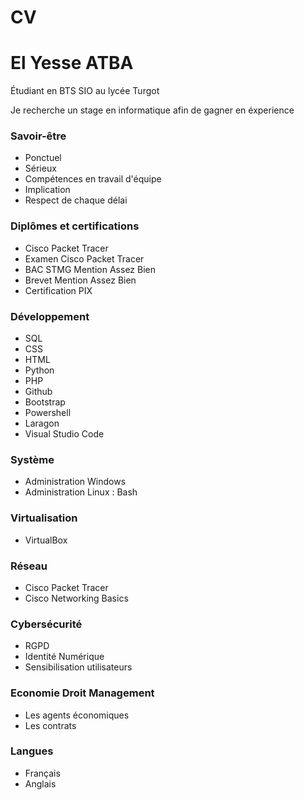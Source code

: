 
# CV
# El Yesse ATBA
Étudiant en BTS SIO au lycée Turgot

Je recherche un stage en informatique afin de gagner en éxperience
### Savoir-être
- Ponctuel
- Sérieux
- Compétences en travail d'équipe
- Implication
- Respect de chaque délai

### Diplômes et certifications
- Cisco Packet Tracer
- Examen Cisco Packet Tracer
- BAC STMG Mention Assez Bien
- Brevet Mention Assez Bien
- Certification PIX

### Développement
- SQL
- CSS
- HTML
- Python
- PHP
- Github
- Bootstrap
- Powershell
- Laragon
- Visual Studio Code

### Système 
- Administration Windows
- Administration Linux : Bash

### Virtualisation
- VirtualBox

### Réseau
- Cisco Packet Tracer
- Cisco Networking Basics

### Cybersécurité
- RGPD
- Identité Numérique
- Sensibilisation utilisateurs

### Economie Droit Management
- Les agents économiques
- Les contrats


### Langues
- Français
- Anglais
  

